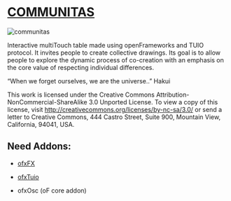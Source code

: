 # [COMMUNITAS](http://patriciogonzalezvivo.com/communitas.html) #

![communitas](http://patriciogonzalezvivo.com/Btn_grande/02comunitas.jpg)

Interactive multiTouch table made using openFrameworks and TUIO protocol. It invites people to create collective drawings. Its goal is to allow people to explore the dynamic process of co-creation with an emphasis on the core value of respecting individual differences.

 
 	
“When we forget ourselves, we are the universe..” Hakui



This work is licensed under the Creative Commons Attribution-NonCommercial-ShareAlike 3.0 Unported License. To view a copy of this license, visit http://creativecommons.org/licenses/by-nc-sa/3.0/ or send a letter to Creative Commons, 444 Castro Street, Suite 900, Mountain View, California, 94041, USA.

## Need Addons:

* [ofxFX](https://github.com/patriciogonzalezvivo/ofxFX)

* [ofxTuio](https://github.com/patriciogonzalezvivo/ofxTuio)

* ofxOsc (oF core addon)
